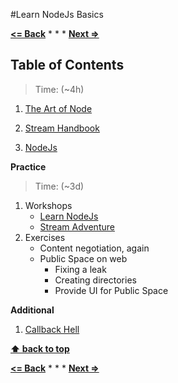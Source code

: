 #Learn NodeJs Basics

**[<= Back](../../07-project-your-game/project-your-game.md)**		*	*	*	**[Next =>](../01-project-skill-sharing.md)**

## Table of Contents

> Time: (~4h)

1. [The Art of Node](https://github.com/maxogden/art-of-node#the-art-of-node)
1. [Stream Handbook](https://github.com/substack/stream-handbook)


1. [NodeJs](http://eloquentjavascript.net/20_node.html)

**Practice**

> Time: (~3d)

1. Workshops
    * [Learn NodeJs](https://github.com/workshopper/learnyounode)
    * [Stream Adventure](https://github.com/substack/stream-adventure)
1. Exercises  
    * Content negotiation, again
    * Public Space on web
        * Fixing a leak
        * Creating directories
        * Provide UI for Public Space

**Additional**

1. [Callback Hell](http://callbackhell.com/)

**[⬆ back to top](#table-of-contents)**

**[<= Back](../../07-project-your-game/project-your-game.md)**		*	*	*	**[Next =>](../01-project-skill-sharing.md)**
